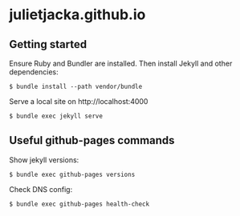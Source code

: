# julietjacka.github.io

## Getting started

Ensure Ruby and Bundler are installed. Then install Jekyll and other dependencies:

```
$ bundle install --path vendor/bundle
```

Serve a local site on http://localhost:4000

```
$ bundle exec jekyll serve
```

## Useful github-pages commands

Show jekyll versions:

```
$ bundle exec github-pages versions
```

Check DNS config:

```
$ bundle exec github-pages health-check
```

